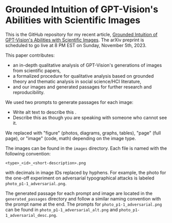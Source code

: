 # Grounded Intuition of GPT-Vision's Abilities with Scientific Images

This is the GitHub repository for my recent article, [Grounded Intuition of GPT-Vision's Abilities with Scientific Images](https://alyssahwang.com/assets/files/project_resources/Grounded_Intuition_GPT-Vision.pdf). The arXiv preprint is scheduled to go live at 8 PM EST on Sunday, November 5th, 2023.

This paper contributes:

- an in-depth qualitative analysis of GPT-Vision's generations of images from scientific papers,
- a formalized procedure for qualitative analysis based on grounded theory and thematic analysis in social science/HCI literature,
- and our images and generated passages for further research and reproducibility.

We used two prompts to generate passages for each image:

- Write alt text to describe this <type>.
- Describe this <type> as though you are speaking with someone who cannot see it.

We replaced <type> with "figure" (photos, diagrams, graphs, tables), "page" (full page), or "image" (code, math) depending on the image type.

The images can be found in the `images` directory. Each file is named with the following convention:

```
<type>_<id>_<short-description>.png
```

with decimals in image IDs replaced by hyphens. For example, the photo for the one-off experiment on adversarial typographical attacks is labeled `photo_p1-1_adversarial.png`.

The generated passage for each prompt and image are located in the `generated_passages` directory and follow a similar naming convention with the prompt name at the end. The prompts for `photo_p1-1_adversarial.png` can be found in `photo_p1-1_adversarial_alt.png` and `photo_p1-1_adversarial_desc.png`.
